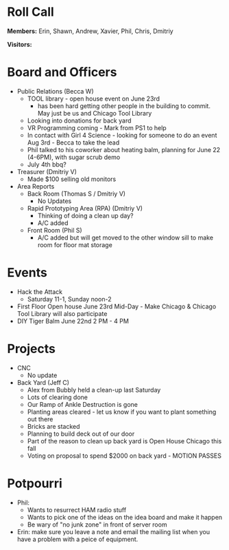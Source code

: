 Roll Call
=========
**Members:** Erin, Shawn, Andrew, Xavier, Phil, Chris, Dmitriy

**Visitors:** 

Board and Officers
==================
- Public Relations (Becca W)
  - TOOL library - open house event on June 23rd
    - has been hard getting other people in the building to commit.  May just be us and Chicago Tool Library
  - Looking into donations for back yard
  - VR Programming coming - Mark from PS1 to help
  - In contact with Girl 4 Science - looking for someone to do an event Aug 3rd - Becca to take the lead
  - Phil talked to his coworker about heating balm, planning for June 22 (4-6PM), with sugar scrub demo
  - July 4th bbq?
- Treasurer (Dmitriy V)
  - Made $100 selling old monitors
- Area Reports
  - Back Room (Thomas S / Dmitriy V)
    - No Updates
  - Rapid Prototyping Area (RPA) (Dmitriy V)
    - Thinking of doing a clean up day?
    - A/C added
  - Front Room (Phil S)
    - A/C added  but will get moved to the other window sill to make room for floor mat storage

Events
======
- Hack the Attack
  - Saturday 11-1, Sunday noon-2
- First Floor Open house June 23rd Mid-Day - Make Chicago & Chicago Tool Library will also participate
- DIY Tiger Balm June 22nd 2 PM - 4 PM

Projects
========
- CNC
  - No update
- Back Yard (Jeff C)
  - Alex from Bubbly held a clean-up last Saturday
  - Lots of clearing done
  - Our Ramp of Ankle Destruction is gone
  - Planting areas cleared - let us know if you want to plant something out there
  - Bricks are stacked
  - Planning to build deck out of our door
  - Part of the reason to clean up back yard is Open House Chicago this fall
  - Voting on proposal to spend $2000 on back yard - MOTION PASSES

Potpourri
=========
- Phil: 
  - Wants to resurrect HAM radio stuff
  - Wants to pick one of the ideas on the idea board and make it happen
  - Be wary of "no junk zone" in front of server room
- Erin: make sure you leave a note and email the mailing list when you have a problem with a peice of equipment.
